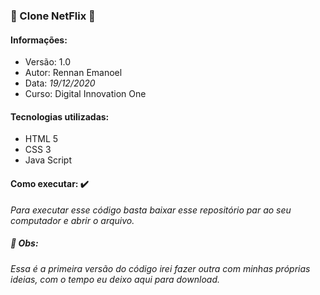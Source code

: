 ### :page_with_curl:  Clone NetFlix :page_with_curl:

#### Informações:

- Versão: 1.0
- Autor: Rennan Emanoel
- Data: *19/12/2020*
- Curso: Digital Innovation One



#### Tecnologias utilizadas:

- HTML 5
- CSS 3
- Java Script



#### Como executar: :heavy_check_mark:

*Para executar esse código basta baixar esse repositório par ao seu computador e abrir o arquivo.*



#####  :small_red_triangle_down: Obs:

*Essa é a primeira versão do código irei fazer outra com minhas próprias ideias, com o tempo eu deixo aqui para download.*



